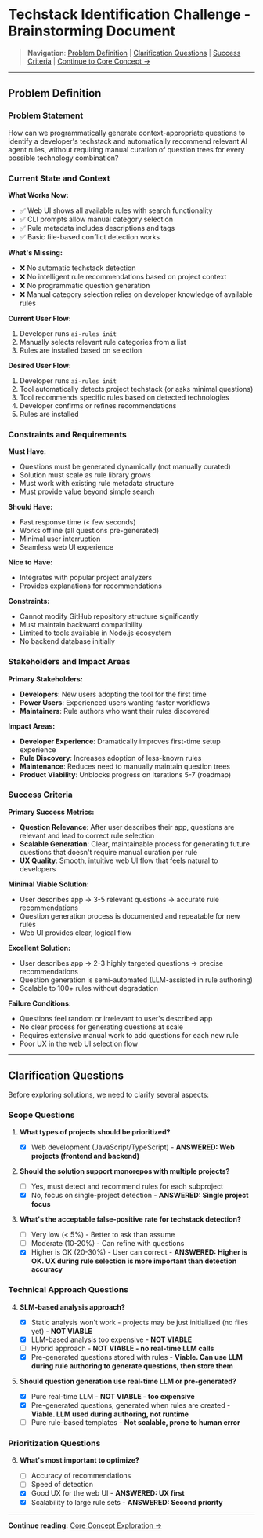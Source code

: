 # Techstack Identification Challenge - Brainstorming Document

> **Navigation**: [Problem Definition](#problem-definition) | [Clarification Questions](#clarification-questions) | [Success Criteria](#success-criteria) | [Continue to Core Concept →](./question-based-filtering.md)

---

## Problem Definition

### Problem Statement

How can we programmatically generate context-appropriate questions to identify a developer's techstack and automatically recommend relevant AI agent rules, without requiring manual curation of question trees for every possible technology combination?

### Current State and Context

**What Works Now:**

- ✅ Web UI shows all available rules with search functionality
- ✅ CLI prompts allow manual category selection
- ✅ Rule metadata includes descriptions and tags
- ✅ Basic file-based conflict detection works

**What's Missing:**

- ❌ No automatic techstack detection
- ❌ No intelligent rule recommendations based on project context
- ❌ No programmatic question generation
- ❌ Manual category selection relies on developer knowledge of available rules

**Current User Flow:**

1. Developer runs `ai-rules init`
2. Manually selects relevant rule categories from a list
3. Rules are installed based on selection

**Desired User Flow:**

1. Developer runs `ai-rules init`
2. Tool automatically detects project techstack (or asks minimal questions)
3. Tool recommends specific rules based on detected technologies
4. Developer confirms or refines recommendations
5. Rules are installed

### Constraints and Requirements

**Must Have:**

- Questions must be generated dynamically (not manually curated)
- Solution must scale as rule library grows
- Must work with existing rule metadata structure
- Must provide value beyond simple search

**Should Have:**

- Fast response time (< few seconds)
- Works offline (all questions pre-generated)
- Minimal user interruption
- Seamless web UI experience

**Nice to Have:**

- Integrates with popular project analyzers
- Provides explanations for recommendations

**Constraints:**

- Cannot modify GitHub repository structure significantly
- Must maintain backward compatibility
- Limited to tools available in Node.js ecosystem
- No backend database initially

### Stakeholders and Impact Areas

**Primary Stakeholders:**

- **Developers**: New users adopting the tool for the first time
- **Power Users**: Experienced users wanting faster workflows
- **Maintainers**: Rule authors who want their rules discovered

**Impact Areas:**

- **Developer Experience**: Dramatically improves first-time setup experience
- **Rule Discovery**: Increases adoption of less-known rules
- **Maintenance**: Reduces need to manually maintain question trees
- **Product Viability**: Unblocks progress on Iterations 5-7 (roadmap)

### Success Criteria

**Primary Success Metrics:**

- **Question Relevance**: After user describes their app, questions are relevant and lead to correct rule selection
- **Scalable Generation**: Clear, maintainable process for generating future questions that doesn't require manual curation per rule
- **UX Quality**: Smooth, intuitive web UI flow that feels natural to developers

**Minimal Viable Solution:**

- User describes app → 3-5 relevant questions → accurate rule recommendations
- Question generation process is documented and repeatable for new rules
- Web UI provides clear, logical flow

**Excellent Solution:**

- User describes app → 2-3 highly targeted questions → precise recommendations
- Question generation is semi-automated (LLM-assisted in rule authoring)
- Scalable to 100+ rules without degradation

**Failure Conditions:**

- Questions feel random or irrelevant to user's described app
- No clear process for generating questions at scale
- Requires extensive manual work to add questions for each new rule
- Poor UX in the web UI selection flow

---

## Clarification Questions

Before exploring solutions, we need to clarify several aspects:

### Scope Questions

1. **What types of projects should be prioritized?**

   - [x] Web development (JavaScript/TypeScript) - **ANSWERED: Web projects (frontend and backend)**

2. **Should the solution support monorepos with multiple projects?**

   - [ ] Yes, must detect and recommend rules for each subproject
   - [x] No, focus on single-project detection - **ANSWERED: Single project focus**

3. **What's the acceptable false-positive rate for techstack detection?**

   - [ ] Very low (< 5%) - Better to ask than assume
   - [ ] Moderate (10-20%) - Can refine with questions
   - [x] Higher is OK (20-30%) - User can correct - **ANSWERED: Higher is OK. UX during rule selection is more important than detection accuracy**

### Technical Approach Questions

4. **SLM-based analysis approach?**

   - [x] Static analysis won't work - projects may be just initialized (no files yet) - **NOT VIABLE**
   - [x] LLM-based analysis too expensive - **NOT VIABLE**
   - [ ] Hybrid approach - **NOT VIABLE - no real-time LLM calls**
   - [x] Pre-generated questions stored with rules - **Viable. Can use LLM during rule authoring to generate questions, then store them**

5. **Should question generation use real-time LLM or pre-generated?**

   - [x] Pure real-time LLM - **NOT VIABLE - too expensive**
   - [x] Pre-generated questions, generated when rules are created - **Viable. LLM used during authoring, not runtime**
   - [ ] Pure rule-based templates - **Not scalable, prone to human error**

### Prioritization Questions

6. **What's most important to optimize?**

   - [ ] Accuracy of recommendations
   - [ ] Speed of detection
   - [x] Good UX for the web UI - **ANSWERED: UX first**
   - [x] Scalability to large rule sets - **ANSWERED: Second priority**

---

**Continue reading:** [Core Concept Exploration →](./question-based-filtering.md)
